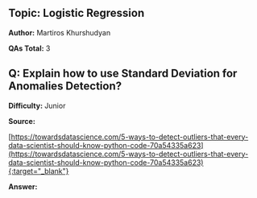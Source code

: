 ## **Topic: Logistic Regression**

**Author:** Martiros Khurshudyan

**QAs Total:** 3

## **Q: Explain how to use Standard Deviation for Anomalies Detection?**

**Difficulty:** Junior

**Source:**

[https://towardsdatascience.com/5-ways-to-detect-outliers-that-every-data-scientist-should-know-python-code-70a54335a623](https://towardsdatascience.com/5-ways-to-detect-outliers-that-every-data-scientist-should-know-python-code-70a54335a623){:target="_blank"}

**Answer:**


